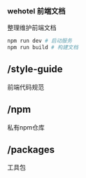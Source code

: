 ### wehotel 前端文档

整理维护前端文档

``` bash
npm run dev # 启动服务
npm run build # 构建文档
```


## /style-guide

前端代码规范

## /npm

私有npm仓库

## /packages

工具包
